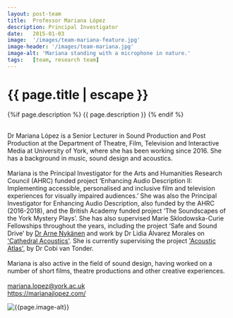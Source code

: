 ```yaml
---
layout: post-team
title:  Professor Mariana López
description: Principal Investigator
date:   2015-01-03
image:  '/images/team-mariana-feature.jpg'
image-header: '/images/team-mariana.jpg'
image-alt: 'Mariana standing with a microphone in nature.'
tags:   [team, research team]
---
```


<!-- begin hero -->
  <div class="container">
    <div class="row">
      <div class="col col-12">
        <div class="hero2__inner">
          <div class="hero2__left">
            <h1 class="post__title">{{ page.title | escape }}</h1>
          {%if page.description %}
            {{ page.description }}
          {% endif %}
          <br><br>
          <p>Dr Mariana López is a Senior Lecturer in Sound Production and Post Production at the Department of Theatre, Film, Television and Interactive Media at University of York, where she has been working since 2016. She has a background in music, sound design and acoustics.
          <br><br>
          Mariana is the Principal Investigator for the Arts and Humanities Research Council (AHRC) funded project ‘Enhancing Audio Description II: Implementing accessible, personalised and inclusive film and television experiences for visually impaired audiences.’ She was also the Principal Investigator for Enhancing Audio Description, also funded by the AHRC (2016-2018), and the British Academy funded project ‘The Soundscapes of the York Mystery Plays’. She has also supervised Marie Sklodowska-Curie Fellowships throughout the years, including the project ‘Safe and Sound Drive’ by <a href="https://www.ltu.se/staff/a/arny-1.11844?l=en">Dr Arne Nykänen</a> and work by Dr Lidia Álvarez Morales on <a href="https://www.cathedralacoustics.com/">'Cathedral Acoustics'</a>. She is currently supervising the project <a href="https://www.acousticatlas.de/">'Acoustic Atlas'</a>, by Dr Cobi van Tonder.
          <br><br>
          Mariana is also active in the field of sound design, having worked on a number of short films, theatre productions and other creative experiences.
          <br><br>
          <a href = "mailto: mariana.lopez@york.ac.uk">mariana.lopez@york.ac.uk</a>
          <br>
          <a href="https://marianajlopez.com/">https://marianajlopez.com/</a>
          </p>
           </div>
          <div class="hero2__right">
              <img class="lazy" data-src="{{page.image-header}}" alt="{{page.image-alt}}">
        </div>
      </div>
    </div>
  </div>
